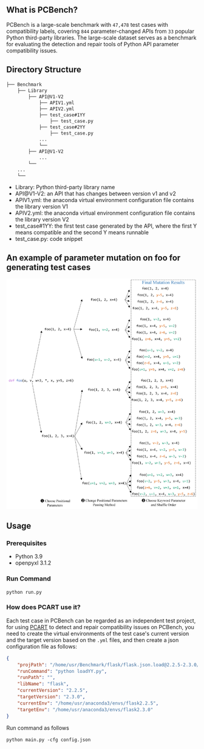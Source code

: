 ## What is PCBench?
PCBench is a large-scale benchmark with `47,478` test cases with compatibility labels, covering `844` parameter-changed APIs from `33` popular Python third-party libraries. The large-scale dataset serves as a benchmark for evaluating the detection and repair tools of Python API parameter compatibility
issues.

## Directory Structure

```
├── Benchmark
    ├── Library
        ├── API@V1-V2
            ├── APIV1.yml
            ├── APIV2.yml
            ├── test_case#1YY
                ├── test_case.py
            ├── test_case#2YY
                ├── test_case.py
            ...
            └──
        ├── API@V1-V2
            ...
        └──
    ...
    └──
```
- Library: Python third-party library name
- API@V1-V2: an API that has changes between version v1 and v2
- APIV1.yml: the anaconda virtual environment configuration file contains the library version V1
- APIV2.yml: the anaconda virtual environment configuration file contains the library version V2
- test_case#1YY: the first test case generated by the API, where the first Y means compatible and the second Y means runnable
- test_case.py: code snippet

## An example of parameter mutation on foo for generating test cases
![image](mutation.png)


## Usage
### Prerequisites
- Python 3.9
- openpyxl 3.1.2


### Run Command
```shell
python run.py
```

### How does PCART use it?
Each test case in PCBench can be regarded as an independent test project, for using [PCART]([https://github.com/pcart-tools/PCART]) to detect and repair compatibility issues on PCBench, you need to create the virtual environments of the test case's current version and the target version based on the `.yml` files, and then create a json configuration file as follows:
```json
{
    "projPath": "/home/usr/Benchmark/flask/flask.json.load@2.2.5-2.3.0/flask.json.load#1YY",
    "runCommand": "python loadYY.py",
    "runPath": "",
    "libName": "flask",
    "currentVersion": "2.2.5",
    "targetVersion": "2.3.0",
    "currentEnv": "/home/usr/anaconda3/envs/flask2.2.5",
    "targetEnv": "/home/usr/anaconda3/envs/flask2.3.0"
} 
```
Run command as follows
```shell
python main.py -cfg config.json
```
